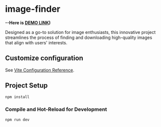 # image-finder

**--Here is [DEMO LINK]([https://Anton-Liada.github.io/image-finder/))**

Designed as a go-to solution for image enthusiasts, this innovative project streamlines the process of finding and downloading high-quality images that align with users' interests.

## Customize configuration

See [Vite Configuration Reference](https://vitejs.dev/config/).

## Project Setup

```sh
npm install
```

### Compile and Hot-Reload for Development

```sh
npm run dev
```
